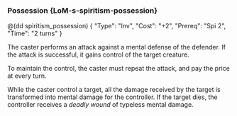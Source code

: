 ### Possession {LoM-s-spiritism-possession}

@(dd spiritism_possession) { 
"Type": "Inv",
"Cost": "+2",
"Prereq": "Spi 2",
"Time": "2 turns"
}

The caster performs an attack against a mental defense of the defender. If the
attack is successful, it gains control of the target creature.

To maintain the control, the caster must repeat the attack, and pay the price
at every turn.

While the caster control a target, all the damage received by the target is
transformed into mental damage for the controller. If the target dies, the
controller receives a *deadly wound* of typeless mental damage.
